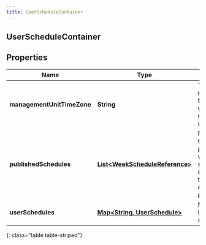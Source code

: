 ```yaml
---
title: UserScheduleContainer
---
```

## UserScheduleContainer


## Properties

| Name | Type | Description | Notes |
| ------------ | ------------- | ------------- | ------------- |
| **managementUnitTimeZone** | <!----><!---->**String**<!----> | The reference time zone used for the management unit |  [optional] |
| **publishedSchedules** | <!----><!---->[**List&lt;WeekScheduleReference&gt;**](WeekScheduleReference.html)<!----> | References to all published week schedules overlapping the start/end date query parameters |  [optional] |
| **userSchedules** | <!----><!---->[**Map&lt;String, UserSchedule&gt;**](UserSchedule.html)<!----> | Map of user id to user schedule |  [optional] |
{: class="table table-striped"}



